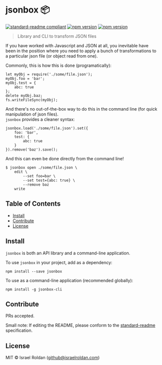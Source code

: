 # jsonbox 📦

[![standard-readme compliant](https://img.shields.io/badge/standard--readme-OK-green.svg?style=flat-square)](https://github.com/RichardLitt/standard-readme) [![npm version](https://badge.fury.io/js/jsonbox.svg)](https://badge.fury.io/js/jsonbox) [![npm version](https://badge.fury.io/js/jsonbox-cli.svg)](https://badge.fury.io/js/jsonbox-cli)

> Library and CLI to transform JSON files

If you have worked with Javascript and JSON at all, you inevitable have been in the position where you need to apply a bunch of transformations to a particular json file (or object read from one).

Commonly, this is how this is done (programatically):

    let myObj = require('./some/file.json');
    myObj.foo = 'bar';
    myObj.test = {
        abc: true
    };
    delete myObj.baz;
    fs.writeFileSync(myObj);

And there's no out-of-the-box way to do this in the command line (for quick manipulation of json files).  
`jsonbox` provides a cleaner syntax:

    jsonbox.load('./some/file.json').set({
        foo: 'bar',
        test: {
            abc: true
        }
    }).remove('baz').save();

And this can even be done directly from the command line!

    $ jsonbox open ./some/file.json \
        edit \
            --set foo=bar \
            --set test={abc: true} \
            --remove baz
        write

## Table of Contents

- [Install](#install)
- [Contribute](#contribute)
- [License](#license)

## Install

`jsonbox` is both an API library and a command-line application.  

To use `jsonbox` in your project, add as a dependency:
```
npm install --save jsonbox
```
To use as a command-line application (recommended globally):
```
npm install -g jsonbox-cli
```

## Contribute

PRs accepted.

Small note: If editing the README, please conform to the [standard-readme](https://github.com/RichardLitt/standard-readme) specification.

## License

MIT © Israel Roldan (github@israelroldan.com)
